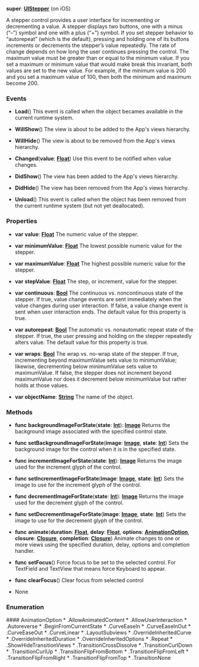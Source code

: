 **super**: **[UIStepper](UIStepper.md)** (on iOS)

A stepper control provides a user interface for incrementing or decrementing a value. A stepper displays two buttons, one with a minus (“–”) symbol and one with a plus (“+”) symbol. If you set stepper behavior to “autorepeat” (which is the default), pressing and holding one of its buttons increments or decrements the stepper’s value repeatedly. The rate of change depends on how long the user continues pressing the control. The maximum value must be greater than or equal to the minimum value. If you set a maximum or minimum value that would make break this invariant, both values are set to the new value. For example, if the minimum value is 200 and you set a maximum value of 100, then both the minimum and maximum become 200.

### Events

* **Load**()
This event is called when the object becames available in the current runtime system.

* **WillShow**()
The view is about to be added to the App's views hierarchy.

* **WillHide**()
The view is about to be removed from the App's views hierarchy.

* **Changed**(**value**: **[Float](../gravity/float.md)**)
Use this event to be notified when value changes.

* **DidShow**()
The view has been added to the App's views hierarchy.

* **DidHide**()
The view has been removed from the App's views hierarchy.

* **Unload**()
This event is called when the object has been removed from the current runtime system (but not yet deallocated).



### Properties

* **var** **value**: **[Float](../gravity/float.md)**
The numeric value of the stepper.

* **var** **minimumValue**: **[Float](../gravity/float.md)**
The lowest possible numeric value for the stepper.

* **var** **maximumValue**: **[Float](../gravity/float.md)**
The highest possible numeric value for the stepper.

* **var** **stepValue**: **[Float](../gravity/float.md)**
The step, or increment, value for the stepper.

* **var** **continuous**: **[Bool](../gravity/bool.md)**
The continuous vs. noncontinuous state of the stepper. If true, value change events are sent immediately when the value changes during user interaction. If false, a value change event is sent when user interaction ends. The default value for this property is true.

* **var** **autorepeat**: **[Bool](../gravity/bool.md)**
The automatic vs. nonautomatic repeat state of the stepper. If true, the user pressing and holding on the stepper repeatedly alters value. The default value for this property is true.

* **var** **wraps**: **[Bool](../gravity/bool.md)**
The wrap vs. no-wrap state of the stepper. If true, incrementing beyond maximumValue sets value to minimumValue; likewise, decrementing below minimumValue sets value to maximumValue. If false, the stepper does not increment beyond maximumValue nor does it decrement below minimumValue but rather holds at those values.

* **var** **objectName**: **[String](../gravity/string.md)**
The name of the object.



### Methods

* **func** **backgroundImageForState**(**state**: **[Int](../gravity/int.md)**): <strong>[Image](Image.md)</strong> 
Returns the background image associated with the specified control state.

* **func** **setBackgroundImageForState**(**image**: **[Image](Image.md)**, **state**: **[Int](../gravity/int.md)**)
Sets the background image for the control when it is in the specified state.

* **func** **incrementImageForState**(**state**: **[Int](../gravity/int.md)**): <strong>[Image](Image.md)</strong> 
Returns the image used for the increment glyph of the control.

* **func** **setIncrementImageForState**(**image**: **[Image](Image.md)**, **state**: **[Int](../gravity/int.md)**)
Sets the image to use for the increment glyph of the control.

* **func** **decrementImageForState**(**state**: **[Int](../gravity/int.md)**): <strong>[Image](Image.md)</strong> 
Returns the image used for the decrement glyph of the control.

* **func** **setDecrementImageForState**(**image**: **[Image](Image.md)**, **state**: **[Int](../gravity/int.md)**)
Sets the image to use for the decrement glyph of the control.

* **func** **animate**(**duration**: **[Float](../gravity/float.md)**, **delay**: **[Float](../gravity/float.md)**, **options**: **<a href="#_enum_AnimationOption">AnimationOption</a>**, **closure**: **[Closure](../gravity/closure.md)**, **completion**: **[Closure](../gravity/closure.md)**)
Animate changes to one or more views using the specified duration, delay, options and completion handler.

* **func** **setFocus**()
Force focus to be set to the selected control. For TextField and TextView that means force Keyboard to appear.

* **func** **clearFocus**()
Clear focus from selected control



* None

### Enumeration

<div name="_enum_AnimationOption"></div>
#### AnimationOption
 * .AllowAnimatedContent
 * .AllowUserInteraction
 * .Autoreverse
 * .BeginFromCurrentState
 * .CurveEaseIn
 * .CurveEaseInOut
 * .CurveEaseOut
 * .CurveLinear
 * .LayoutSubviews
 * .OverrideInheritedCurve
 * .OverrideInheritedDuration
 * .OverrideInheritedOptions
 * .Repeat
 * .ShowHideTransitionViews
 * .TransitionCrossDissolve
 * .TransitionCurlDown
 * .TransitionCurlUp
 * .TransitionFlipFromBottom
 * .TransitionFlipFromLeft
 * .TransitionFlipFromRight
 * .TransitionFlipFromTop
 * .TransitionNone



